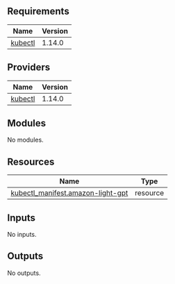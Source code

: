 <!-- BEGIN_TF_DOCS -->
## Requirements

| Name | Version |
|------|---------|
| <a name="requirement_kubectl"></a> [kubectl](#requirement\_kubectl) | 1.14.0 |

## Providers

| Name | Version |
|------|---------|
| <a name="provider_kubectl"></a> [kubectl](#provider\_kubectl) | 1.14.0 |

## Modules

No modules.

## Resources

| Name | Type |
|------|------|
| [kubectl_manifest.amazon-light-gpt](https://registry.terraform.io/providers/gavinbunney/kubectl/1.14.0/docs/resources/manifest) | resource |

## Inputs

No inputs.

## Outputs

No outputs.
<!-- END_TF_DOCS -->